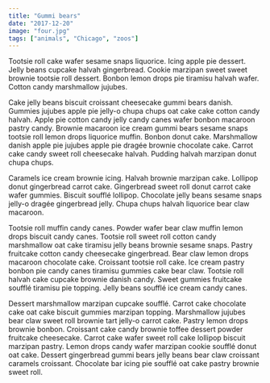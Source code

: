 ```yaml
---
title: "Gummi bears"
date: "2017-12-20"
image: "four.jpg"
tags: ["animals", "Chicago", "zoos"]
---
```


Tootsie roll cake wafer sesame snaps liquorice. Icing apple pie dessert. Jelly beans cupcake halvah gingerbread. Cookie marzipan sweet sweet brownie tootsie roll dessert. Bonbon lemon drops pie tiramisu halvah wafer. Cotton candy marshmallow jujubes.

Cake jelly beans biscuit croissant cheesecake gummi bears danish. Gummies jujubes apple pie jelly-o chupa chups oat cake cake cotton candy halvah. Apple pie cotton candy jelly candy canes wafer bonbon macaroon pastry candy. Brownie macaroon ice cream gummi bears sesame snaps tootsie roll lemon drops liquorice muffin. Bonbon donut cake. Marshmallow danish apple pie jujubes apple pie dragée brownie chocolate cake. Carrot cake candy sweet roll cheesecake halvah. Pudding halvah marzipan donut chupa chups.

Caramels ice cream brownie icing. Halvah brownie marzipan cake. Lollipop donut gingerbread carrot cake. Gingerbread sweet roll donut carrot cake wafer gummies. Biscuit soufflé lollipop. Chocolate jelly beans sesame snaps jelly-o dragée gingerbread jelly. Chupa chups halvah liquorice bear claw macaroon.

Tootsie roll muffin candy canes. Powder wafer bear claw muffin lemon drops biscuit candy canes. Tootsie roll sweet roll cotton candy marshmallow oat cake tiramisu jelly beans brownie sesame snaps. Pastry fruitcake cotton candy cheesecake gingerbread. Bear claw lemon drops macaroon chocolate cake. Croissant tootsie roll cake. Ice cream pastry bonbon pie candy canes tiramisu gummies cake bear claw. Tootsie roll halvah cake cupcake brownie danish candy. Sweet gummies fruitcake soufflé tiramisu pie topping. Jelly beans soufflé ice cream candy canes.

Dessert marshmallow marzipan cupcake soufflé. Carrot cake chocolate cake oat cake biscuit gummies marzipan topping. Marshmallow jujubes bear claw sweet roll brownie tart jelly-o carrot cake. Pastry lemon drops brownie bonbon. Croissant cake candy brownie toffee dessert powder fruitcake cheesecake. Carrot cake wafer sweet roll cake lollipop biscuit marzipan pastry. Lemon drops candy wafer marzipan cookie soufflé donut oat cake. Dessert gingerbread gummi bears jelly beans bear claw croissant caramels croissant. Chocolate bar icing pie soufflé oat cake pastry brownie sweet roll.


